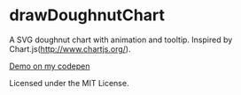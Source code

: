 drawDoughnutChart
=================

A SVG doughnut chart with animation and tooltip.
Inspired by Chart.js(http://www.chartjs.org/).

[Demo on my codepen](http://codepen.io/githiro/details/ICfFE)

Licensed under the MIT License.
